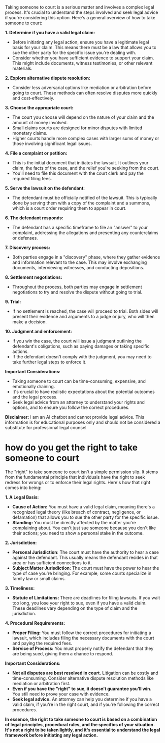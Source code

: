 Taking someone to court is a serious matter and involves a complex legal process. It's crucial to understand the steps involved and seek legal advice if you're considering this option. Here's a general overview of how to take someone to court:

**1. Determine if you have a valid legal claim:**

*   Before initiating any legal action, ensure you have a legitimate legal basis for your claim. This means there must be a law that allows you to sue the other party for the specific issue you're dealing with.
*   Consider whether you have sufficient evidence to support your claim. This might include documents, witness testimonies, or other relevant materials.

**2. Explore alternative dispute resolution:**

*   Consider less adversarial options like mediation or arbitration before going to court. These methods can often resolve disputes more quickly and cost-effectively.

**3. Choose the appropriate court:**

*   The court you choose will depend on the nature of your claim and the amount of money involved.
*   Small claims courts are designed for minor disputes with limited monetary claims.
*   Higher courts handle more complex cases with larger sums of money or those involving significant legal issues.

**4. File a complaint or petition:**

*   This is the initial document that initiates the lawsuit. It outlines your claim, the facts of the case, and the relief you're seeking from the court.
*   You'll need to file this document with the court clerk and pay the required filing fees.

**5. Serve the lawsuit on the defendant:**

*   The defendant must be officially notified of the lawsuit. This is typically done by serving them with a copy of the complaint and a summons, which is a court order requiring them to appear in court.

**6. The defendant responds:**

*   The defendant has a specific timeframe to file an "answer" to your complaint, addressing the allegations and presenting any counterclaims or defenses.

**7. Discovery process:**

*   Both parties engage in a "discovery" phase, where they gather evidence and information relevant to the case. This may involve exchanging documents, interviewing witnesses, and conducting depositions.

**8. Settlement negotiations:**

*   Throughout the process, both parties may engage in settlement negotiations to try and resolve the dispute without going to trial.

**9. Trial:**

*   If no settlement is reached, the case will proceed to trial. Both sides will present their evidence and arguments to a judge or jury, who will then make a decision.

**10. Judgment and enforcement:**

*   If you win the case, the court will issue a judgment outlining the defendant's obligations, such as paying damages or taking specific actions.
*   If the defendant doesn't comply with the judgment, you may need to take further legal steps to enforce it.

**Important Considerations:**

*   Taking someone to court can be time-consuming, expensive, and emotionally draining.
*   It's crucial to have realistic expectations about the potential outcomes and the legal process.
*   Seek legal advice from an attorney to understand your rights and options, and to ensure you follow the correct procedures.

**Disclaimer:** I am an AI chatbot and cannot provide legal advice. This information is for educational purposes only and should not be considered a substitute for professional legal counsel.


# how do you get the right to take someone to court



The "right" to take someone to court isn't a simple permission slip. It stems from the fundamental principle that individuals have the right to seek redress for wrongs or to enforce their legal rights. Here's how that right comes into being:

**1. A Legal Basis:**

*   **Cause of Action:** You must have a valid legal claim, meaning there's a recognized legal theory (like breach of contract, negligence, or defamation) that allows you to sue the other party for the specific issue.
*   **Standing:** You must be directly affected by the matter you're complaining about. You can't just sue someone because you don't like their actions; you need to show a personal stake in the outcome.

**2. Jurisdiction:**

*   **Personal Jurisdiction:** The court must have the authority to hear a case against the defendant. This usually means the defendant resides in that area or has sufficient connections to it.
*   **Subject Matter Jurisdiction:** The court must have the power to hear the type of case you're bringing. For example, some courts specialize in family law or small claims.

**3. Timeliness:**

*   **Statute of Limitations:** There are deadlines for filing lawsuits. If you wait too long, you lose your right to sue, even if you have a valid claim. These deadlines vary depending on the type of claim and the jurisdiction.

**4. Procedural Requirements:**

*   **Proper Filing:** You must follow the correct procedures for initiating a lawsuit, which includes filing the necessary documents with the court and paying the required fees.
*   **Service of Process:** You must properly notify the defendant that they are being sued, giving them a chance to respond.

**Important Considerations:**

*   **Not all disputes are best resolved in court.** Litigation can be costly and time-consuming. Consider alternative dispute resolution methods like mediation or arbitration first.
*   **Even if you have the "right" to sue, it doesn't guarantee you'll win.** You still need to prove your case with evidence.
*   **Seek legal advice.** An attorney can help you determine if you have a valid claim, if you're in the right court, and if you're following the correct procedures.

**In essence, the right to take someone to court is based on a combination of legal principles, procedural rules, and the specifics of your situation. It's not a right to be taken lightly, and it's essential to understand the legal framework before initiating any legal action.**


